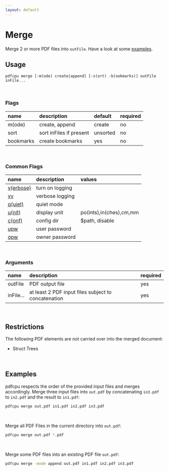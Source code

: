```yaml
---
layout: default
---
```


# Merge

Merge 2 or more PDF files into `outFile`. Have a look at some [examples](#examples).

## Usage

```
pdfcpu merge [-m(ode) create|append] [-s(ort) -b(ookmarks)] outFile inFile...
```

<br>

### Flags

| name     | description     | default | required
|:---------|:----------------|:--------|:--
| m(ode)   | create, append  | create  | no
| sort     | sort inFiles if present | unsorted | no
| bookmarks| create bookmarks | yes   | no


<br>

### Common Flags

| name                                            | description     | values
|:------------------------------------------------|:----------------|:-------
| [v(erbose)](../getting_started/common_flags.md) | turn on logging |
| [vv](../getting_started/common_flags.md)        | verbose logging |
| [q(uiet)](../getting_started/common_flags.md)   | quiet mode      |
| [u(nit)](../getting_started/common_flags.md)    | display unit    | po(ints),in(ches),cm,mm
| [c(onf)](../getting_started/common_flags.md)       | config dir      | $path, disable
| [upw](../getting_started/common_flags.md)          | user password   |
| [opw](../getting_started/common_flags.md)          | owner password  |

<br>

### Arguments

| name         | description         | required
|:-------------|:--------------------|:--------
| outFile      | PDF output file     | yes  
| inFile...    | at least 2 PDF input files subject to concatenation | yes

<br>

## Restrictions

The following PDF elements are not carried over into the merged document:

* Struct Trees

<br>

## Examples

pdfcpu respects the order of the provided input files and merges accordingly. Merge three input files into `out.pdf` by concatenating `in3.pdf` to `in2.pdf` and the result to `in1.pdf`:

```sh
pdfcpu merge out.pdf in1.pdf in2.pdf in3.pdf
```

<br>

Merge all PDF Files in the current directory into `out.pdf`:

```sh
pdfcpu merge out.pdf *.pdf
```

<br>

Merge some PDF files into an existing PDF file `out.pdf`:

```sh
pdfcpu merge -mode append out.pdf in1.pdf in2.pdf in3.pdf
```